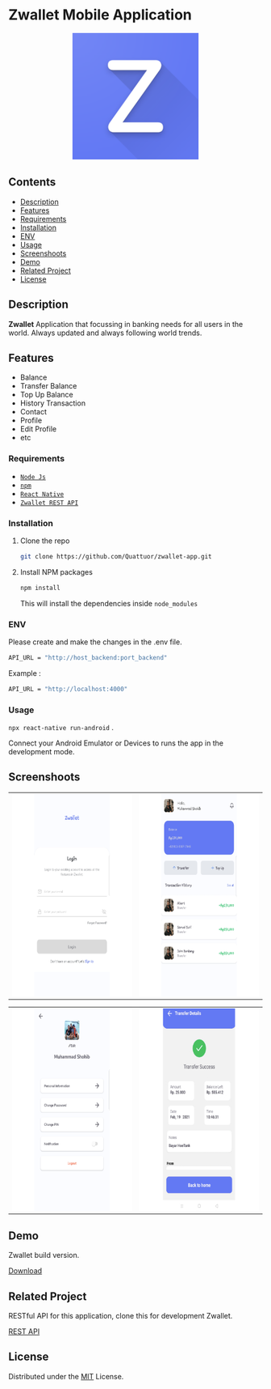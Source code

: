 # Zwallet Mobile Application
<div align="center">
    <img width="250" src="./web_hi_res_512.png">
</div>

## Contents

- [Description](#description)
- [Features](#features)
- [Requirements](#requirements)
- [Installation](#installation)
- [ENV](#ENV)
- [Usage](#Usage)
- [Screenshoots](#screenshoots)
- [Demo](#demo)
- [Related Project](#related-project)
- [License](#license)

## Description

**Zwallet** Application that focussing in banking needs for all users in the world. Always updated and always following world trends.

## Features

- Balance
- Transfer Balance
- Top Up Balance
- History Transaction
- Contact
- Profile
- Edit Profile
- etc

### Requirements

- [`Node Js`](https://nodejs.org/en/)
- [`npm`](https://www.npmjs.com/get-npm)
- [`React Native`](https://reactnative.dev/)
- [`Zwallet REST API`](https://github.com/Quattuor/zwallet-api)

### Installation

1. Clone the repo
   ```sh
   git clone https://github.com/Quattuor/zwallet-app.git
   ```
2. Install NPM packages
   ```sh
   npm install
   ```
   This will install the dependencies inside `node_modules`
   
### ENV

Please create and make the changes in the .env file.

```bash
API_URL = "http://host_backend:port_backend"
```

Example :

```bash
API_URL = "http://localhost:4000"
```

### Usage

`npx react-native run-android` .

Connect your Android Emulator or Devices to runs the app in the development mode.

## Screenshoots

<table align="center">
  <tr>
    <td valign="center"><img src="./src/assets/icon/Zwallet-1.jpg" height="400px" width="250px"></td>
    <td valign="center"><img src="./src/assets/icon/Zwallet-2.jpg" height="400px" width="250px"></td>
  </tr>
 </table>

<table align="center">
  <tr>
    <td valign="center"><img src="./src/assets/icon/Zwallet-3.jpg" height="400px" width="250px"></td>
    <td valign="center"><img src="./src/assets/icon/Zwallet-4.jpg" height="400px" width="250px"></td>
  </tr>
</table>

## Demo

Zwallet build version.

[Download](https://drive.google.com/file/d/1j1Dh8h44u2UlVkXILNw_YjBtb4QIMirq/view?usp=sharing)

## Related Project

RESTful API for this application, clone this for development Zwallet.

<a href="https://github.com/Quattuor/zwallet-api">REST API</a>

## License

Distributed under the [MIT](https://github.com/Quattuor/zwallet-app/blob/main/LICENSE) License.
